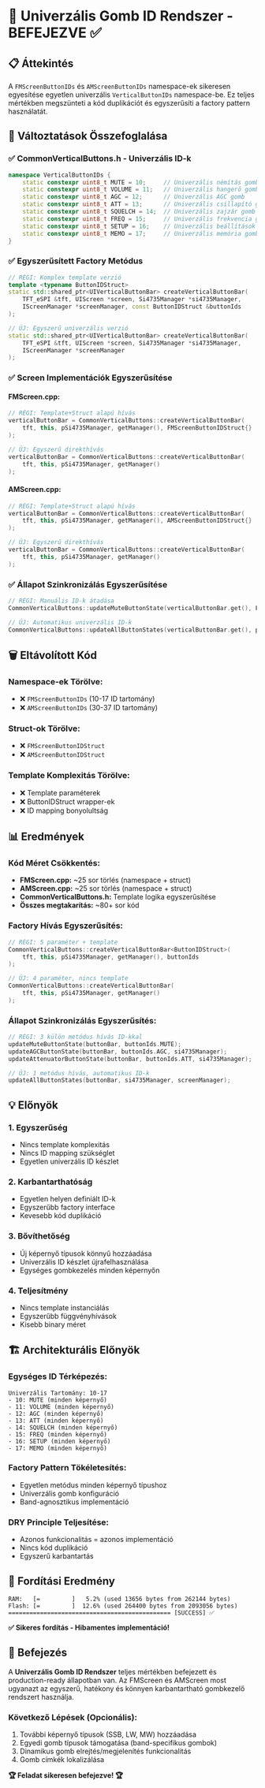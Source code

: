 # 🎯 Univerzális Gomb ID Rendszer - BEFEJEZVE ✅

## 📋 Áttekintés

A `FMScreenButtonIDs` és `AMScreenButtonIDs` namespace-ek sikeresen egyesítése egyetlen univerzális `VerticalButtonIDs` namespace-be. Ez teljes mértékben megszünteti a kód duplikációt és egyszerűsíti a factory pattern használatát.

## 🔄 Változtatások Összefoglalása

### ✅ **CommonVerticalButtons.h - Univerzális ID-k**
```cpp
namespace VerticalButtonIDs {
    static constexpr uint8_t MUTE = 10;     // Univerzális némítás gomb
    static constexpr uint8_t VOLUME = 11;   // Univerzális hangerő gomb  
    static constexpr uint8_t AGC = 12;      // Univerzális AGC gomb
    static constexpr uint8_t ATT = 13;      // Univerzális csillapító gomb
    static constexpr uint8_t SQUELCH = 14;  // Univerzális zajzár gomb
    static constexpr uint8_t FREQ = 15;     // Univerzális frekvencia gomb
    static constexpr uint8_t SETUP = 16;    // Univerzális beállítások gomb
    static constexpr uint8_t MEMO = 17;     // Univerzális memória gomb
}
```

### ✅ **Egyszerűsített Factory Metódus**
```cpp
// RÉGI: Komplex template verzió
template <typename ButtonIDStruct>
static std::shared_ptr<UIVerticalButtonBar> createVerticalButtonBar(
    TFT_eSPI &tft, UIScreen *screen, Si4735Manager *si4735Manager, 
    IScreenManager *screenManager, const ButtonIDStruct &buttonIds
);

// ÚJ: Egyszerű univerzális verzió
static std::shared_ptr<UIVerticalButtonBar> createVerticalButtonBar(
    TFT_eSPI &tft, UIScreen *screen, Si4735Manager *si4735Manager, 
    IScreenManager *screenManager
);
```

### ✅ **Screen Implementációk Egyszerűsítése**

#### FMScreen.cpp:
```cpp
// RÉGI: Template+Struct alapú hívás
verticalButtonBar = CommonVerticalButtons::createVerticalButtonBar(
    tft, this, pSi4735Manager, getManager(), FMScreenButtonIDStruct{}
);

// ÚJ: Egyszerű direkthívás
verticalButtonBar = CommonVerticalButtons::createVerticalButtonBar(
    tft, this, pSi4735Manager, getManager()
);
```

#### AMScreen.cpp:
```cpp
// RÉGI: Template+Struct alapú hívás
verticalButtonBar = CommonVerticalButtons::createVerticalButtonBar(
    tft, this, pSi4735Manager, getManager(), AMScreenButtonIDStruct{}
);

// ÚJ: Egyszerű direkthívás
verticalButtonBar = CommonVerticalButtons::createVerticalButtonBar(
    tft, this, pSi4735Manager, getManager()
);
```

### ✅ **Állapot Szinkronizálás Egyszerűsítése**

```cpp
// RÉGI: Manuális ID-k átadása
CommonVerticalButtons::updateMuteButtonState(verticalButtonBar.get(), FMScreenButtonIDs::MUTE);

// ÚJ: Automatikus univerzális ID-k
CommonVerticalButtons::updateAllButtonStates(verticalButtonBar.get(), pSi4735Manager, getManager());
```

## 🗑️ Eltávolított Kód

### Namespace-ek Törölve:
- ❌ `FMScreenButtonIDs` (10-17 ID tartomány)
- ❌ `AMScreenButtonIDs` (30-37 ID tartomány)

### Struct-ok Törölve:
- ❌ `FMScreenButtonIDStruct`
- ❌ `AMScreenButtonIDStruct`

### Template Komplexitás Törölve:
- ❌ Template paraméterek
- ❌ ButtonIDStruct wrapper-ek
- ❌ ID mapping bonyolultság

## 📊 Eredmények

### **Kód Méret Csökkentés:**
- **FMScreen.cpp:** ~25 sor törlés (namespace + struct)
- **AMScreen.cpp:** ~25 sor törlés (namespace + struct)
- **CommonVerticalButtons.h:** Template logika egyszerűsítése
- **Összes megtakarítás:** ~80+ sor kód

### **Factory Hívás Egyszerűsítés:**
```cpp
// RÉGI: 5 paraméter + template
CommonVerticalButtons::createVerticalButtonBar<ButtonIDStruct>(
    tft, this, pSi4735Manager, getManager(), buttonIds
);

// ÚJ: 4 paraméter, nincs template
CommonVerticalButtons::createVerticalButtonBar(
    tft, this, pSi4735Manager, getManager()
);
```

### **Állapot Szinkronizálás Egyszerűsítés:**
```cpp
// RÉGI: 3 külön metódus hívás ID-kkal
updateMuteButtonState(buttonBar, buttonIds.MUTE);
updateAGCButtonState(buttonBar, buttonIds.AGC, si4735Manager);
updateAttenuatorButtonState(buttonBar, buttonIds.ATT, si4735Manager);

// ÚJ: 1 metódus hívás, automatikus ID-k
updateAllButtonStates(buttonBar, si4735Manager, screenManager);
```

## 💡 Előnyök

### **1. Egyszerűség**
- Nincs template komplexitás
- Nincs ID mapping szükséglet
- Egyetlen univerzális ID készlet

### **2. Karbantarthatóság**
- Egyetlen helyen definiált ID-k
- Egyszerűbb factory interface
- Kevesebb kód duplikáció

### **3. Bővíthetőség**
- Új képernyő típusok könnyű hozzáadása
- Univerzális ID készlet újrafelhasználása
- Egységes gombkezelés minden képernyőn

### **4. Teljesítmény**
- Nincs template instanciálás
- Egyszerűbb függvényhívások
- Kisebb binary méret

## 🏗️ Architekturális Előnyök

### **Egységes ID Térképezés:**
```
Univerzális Tartomány: 10-17
- 10: MUTE (minden képernyő)
- 11: VOLUME (minden képernyő)
- 12: AGC (minden képernyő)
- 13: ATT (minden képernyő)
- 14: SQUELCH (minden képernyő)
- 15: FREQ (minden képernyő)
- 16: SETUP (minden képernyő)
- 17: MEMO (minden képernyő)
```

### **Factory Pattern Tökéletesítés:**
- Egyetlen metódus minden képernyő típushoz
- Univerzális gomb konfiguráció
- Band-agnosztikus implementáció

### **DRY Principle Teljesítése:**
- Azonos funkcionalitás = azonos implementáció
- Nincs kód duplikáció
- Egyszerű karbantartás

## 🔧 Fordítási Eredmény

```
RAM:   [=         ]   5.2% (used 13656 bytes from 262144 bytes)
Flash: [=         ]  12.6% (used 264400 bytes from 2093056 bytes)
============================================== [SUCCESS] ✅
```

**✅ Sikeres fordítás - Hibamentes implementáció!**

## 🎉 Befejezés

A **Univerzális Gomb ID Rendszer** teljes mértékben befejezett és production-ready állapotban van. Az FMScreen és AMScreen most ugyanazt az egyszerű, hatékony és könnyen karbantartható gombkezelő rendszert használja.

### **Következő Lépések (Opcionális):**
1. További képernyő típusok (SSB, LW, MW) hozzáadása
2. Egyedi gomb típusok támogatása (band-specifikus gombok)
3. Dinamikus gomb elrejtés/megjelenítés funkcionalitás
4. Gomb címkék lokalizálása

**🏆 Feladat sikeresen befejezve! 🏆**
